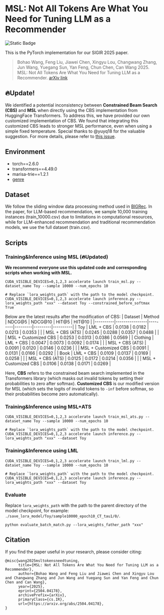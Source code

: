 # MSL: Not All Tokens Are What You Need for Tuning LLM as a Recommender

![Static Badge](https://img.shields.io/badge/Conference-SIGIR2025-FF8C00?label=Conference)

This is the PyTorch implementation for our SIGIR 2025 paper. 
> Bohao Wang, Feng Liu, Jiawei Chen, Xingyu Lou, Changwang Zhang, Jun Wang, Yuegang Sun, Yan Feng, Chun Chen, Can Wang 2025. MSL: Not All Tokens Are What You Need for Tuning LLM as a Recommender. [arXiv link](https://arxiv.org/abs/2504.04178)

## 🔥Update!
We identified a potential inconsistency between **Constrained Beam Search (CBS)** and **MSL** when directly using the CBS implementation from HuggingFace Transformers. To address this, we have provided our own customized implementation of CBS. We found that integrating this customized CBS leads to stronger MSL performance, even when using a simple fixed temperature. Special thanks to @yuyq18 for the valuable suggestion. For more details, please refer to [this issue](https://github.com/WANGBohaO-jpg/MSL/issues/5).

## Environment
- torch==2.6.0
- transformers==4.49.0
- marisa-trie==1.2.1
- [genre](https://github.com/facebookresearch/GENRE)

## Dataset
We follow the sliding window data processing method used in [BIGRec](https://arxiv.org/abs/2308.08434). In the paper, for LLM-based recommendation, we sample 10,000 training instances (train_10000.csv) due to limitations in computational resources, while for LLM-enhanced recommendation and traditional recommendation models, we use the full dataset (train.csv).

## Scripts
### Training&Inference using MSL (🔥Updated)
**We recommend everyone use this updated code and corresponding scripts when working with MSL.**
```
CUDA_VISIBLE_DEVICES=0,1,2,3 accelerate launch train_msl.py --dataset_name Toy --sample 10000 --num_epochs 10
```

```
# Replace `lora_weights_path` with the path to the model checkpoint.
CUDA_VISIBLE_DEVICES=0,1,2,3 accelerate launch inference.py --lora_weights_path "xxx" --dataset Toy --constrained_before_softmax True
```

Below are the latest results after the modification of CBS: 
| Dataset  | Method         | NDCG@5  | NDCG@10 | HIT@5   | HIT@10   |
|----------|----------------|---------|---------|---------|----------|
| Toy      | LML + CBS        | 0.0138  | 0.0182  | 0.0213  | 0.0353   |
|          | MSL + CBS (ATS)  | 0.0245  | 0.0288  | 0.0357  | 0.0488   |
|          | MSL + Customized CBS | 0.0253  | 0.0313  | 0.0386  | 0.0569   |
| Clothing | LML + CBS        | 0.0047  | 0.0073  | 0.0092  | 0.0174   |
|          | MSL + CBS (ATS)  | 0.0091  | 0.0120  | 0.0146  | 0.0236   |
|          | MSL + Customized CBS | 0.0091  | 0.0131  | 0.0166  | 0.0292   |
| Book     | LML + CBS        | 0.0109  | 0.0137  | 0.0169  | 0.0258   |
|          | MSL + CBS (ATS)  | 0.0125  | 0.0172  | 0.0214  | 0.0356   |
|          | MSL + Customized CBS | 0.0106  | 0.0138  | 0.0171  | 0.0269   |


Here, **CBS** refers to the constrained beam search implemented in the Transformers library (which masks out invalid tokens by setting their probabilities to zero after softmax). **Customized CBS** is our modified version for MSL (which sets the logits of invalid tokens to `-inf` before softmax, so their probabilities become zero automatically).

### Training&Inference using MSL+ATS
```
CUDA_VISIBLE_DEVICES=0,1,2,3 accelerate launch train_msl_ats.py --dataset_name Toy --sample 10000 --num_epochs 10
```
```
# Replace `lora_weights_path` with the path to the model checkpoint.
CUDA_VISIBLE_DEVICES=0,1,2,3 accelerate launch inference.py --lora_weights_path "xxx" --dataset Toy
```

### Training&Inference using LML
```
CUDA_VISIBLE_DEVICES=0,1,2,3 accelerate launch train_lml.py --dataset_name Toy --sample 10000 --num_epochs 10
```
```
# Replace `lora_weights_path` with the path to the model checkpoint.
CUDA_VISIBLE_DEVICES=0,1,2,3 accelerate launch inference.py --lora_weights_path "xxx" --dataset Toy
```

### Evaluate
Replace `lora_weights_path` with the path to the parent directory of the model checkpoint, for example: `./save_lora_model/Toy/sample10000_epoch10_CT_tau1/0/`.
```
python evaluate_batch_match.py --lora_weights_father_path "xxx"
```

## Citation
If you find the paper useful in your research, please consider citing:
```
@misc{wang2025msltokensneedtuning,
      title={MSL: Not All Tokens Are What You Need for Tuning LLM as a Recommender}, 
      author={Bohao Wang and Feng Liu and Jiawei Chen and Xingyu Lou and Changwang Zhang and Jun Wang and Yuegang Sun and Yan Feng and Chun Chen and Can Wang},
      year={2025},
      eprint={2504.04178},
      archivePrefix={arXiv},
      primaryClass={cs.IR},
      url={https://arxiv.org/abs/2504.04178}, 
}
```
